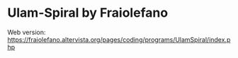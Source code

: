 # Ulam-Spiral by Fraiolefano

Web version: https://fraiolefano.altervista.org/pages/coding/programs/UlamSpiral/index.php

